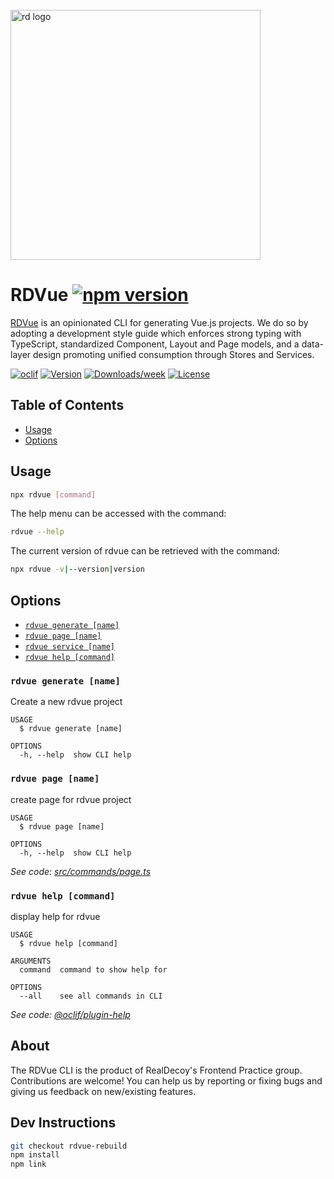 <div align="left">
  <br/>
  <a href="https://www.realdecoy.com/jamaica/" title="REALDECOY">
    <img width=400px src="https://www.realdecoy.com/wp-content/uploads/2019/02/Realdecoy-logo-transparent.png" alt="rd logo">
  </a>
  <br/>
</div>

# RDVue [![npm version](https://badge.fury.io/js/rdvue.svg)](https://badge.fury.io/js/rdvue)

[RDVue](https://github.com/realdecoy/rdvue) is an opinionated CLI for generating Vue.js projects. We do so by adopting
a development style guide which enforces strong typing with TypeScript, standardized Component, Layout and Page models,
and a data-layer design promoting unified consumption through Stores and Services.



[![oclif](https://img.shields.io/badge/cli-oclif-brightgreen.svg)](https://oclif.io)
[![Version](https://img.shields.io/npm/v/rdvue.svg)](https://npmjs.org/package/rdvue)
[![Downloads/week](https://img.shields.io/npm/dw/rdvue.svg)](https://npmjs.org/package/rdvue)
[![License](https://img.shields.io/npm/l/rdvue.svg)](https://github.com/realdecoy/rdvue/blob/main/package.json)

<!-- toc -->
## Table of Contents

* [Usage](#usage)
* [Options](#options)
<!-- tocstop -->

## Usage
<!-- usage -->

```bash
npx rdvue [command]
```

The help menu can be accessed with the command:

```bash
rdvue --help
```
The current version of rdvue can be retrieved with the command:

```bash
npx rdvue -v|--version|version
```
<!-- usagestop -->

## Options
<!-- options -->

* [`rdvue generate [name]`](#rdvue-generate-name)
* [`rdvue page [name]`](#rdvue-page-name)
* [`rdvue service [name]`](#rdvue-service-name)
* [`rdvue help [command]`](#rdvue-help-command)

### `rdvue generate [name]`

Create a new rdvue project

```
USAGE
  $ rdvue generate [name]

OPTIONS
  -h, --help  show CLI help
```


### `rdvue page [name]`

create page for rdvue project

```
USAGE
  $ rdvue page [name]

OPTIONS
  -h, --help  show CLI help
```

_See code: [src/commands/page.ts](https://github.com/realdecoy/rdvue/blob/v0.0.0/src/commands/page.ts)_

### `rdvue help [command]`

display help for rdvue

```
USAGE
  $ rdvue help [command]

ARGUMENTS
  command  command to show help for

OPTIONS
  --all    see all commands in CLI
```

_See code: [@oclif/plugin-help](https://github.com/oclif/plugin-help/blob/v3.2.2/src/commands/help.ts)_
<!-- optionsstop -->

## About

The RDVue CLI is the product of RealDecoy's Frontend Practice group. Contributions are welcome! You can help us by reporting or fixing bugs and giving us feedback on new/existing features.

## Dev Instructions

```bash
git checkout rdvue-rebuild
npm install
npm link
```
